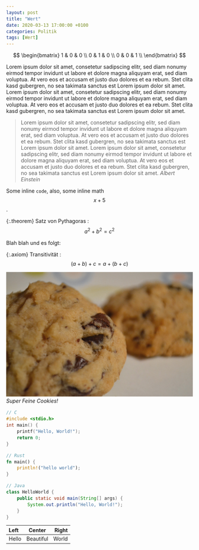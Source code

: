 ```yaml
---
layout: post
title: "Wert"
date: 2020-03-13 17:00:00 +0100
categories: Politik
tags: [Wert]
---
```


$$
\begin{bmatrix}
  1 & 0 & 0 \\
  0 & 1 & 0 \\
  0 & 0 & 1 \\
\end{bmatrix}
$$

Lorem ipsum dolor sit amet, consetetur sadipscing elitr, sed diam nonumy eirmod tempor invidunt ut labore et dolore magna aliquyam erat, sed diam voluptua. At vero eos et accusam et justo duo dolores et ea rebum. Stet clita kasd gubergren, no sea takimata sanctus est Lorem ipsum dolor sit amet. Lorem ipsum dolor sit amet, consetetur sadipscing elitr, sed diam nonumy eirmod tempor invidunt ut labore et dolore magna aliquyam erat, sed diam voluptua. At vero eos et accusam et justo duo dolores et ea rebum. Stet clita kasd gubergren, no sea takimata sanctus est Lorem ipsum dolor sit amet.

> Lorem ipsum dolor sit amet, consetetur sadipscing elitr, sed diam nonumy eirmod tempor invidunt ut labore et dolore magna aliquyam erat, sed diam voluptua. At vero eos et accusam et justo duo dolores et ea rebum. Stet clita kasd gubergren, no sea takimata sanctus est Lorem ipsum dolor sit amet. Lorem ipsum dolor sit amet, consetetur sadipscing elitr, sed diam nonumy eirmod tempor invidunt ut labore et dolore magna aliquyam erat, sed diam voluptua. At vero eos et accusam et justo duo dolores et ea rebum. Stet clita kasd gubergren, no sea takimata sanctus est Lorem ipsum dolor sit amet.
> *Albert Einstein*

Some inline `code`, also, some inline math $$x + 5$$.

{:.theorem} Satz von Pythagoras
: $$a^2 + b^2 = c^2$$

Blah blah und es folgt:

{:.axiom} Transitivität
: $$(a + b) + c = a + (b + c)$$

![Cookies](/public/media/cookies.jpg)
*Super Feine Cookies!*

~~~c
// C
#include <stdio.h>
int main() {
    printf("Hello, World!");
    return 0;
}
~~~

~~~rust
// Rust
fn main() {
    println!("hello world");
}
~~~

~~~java
// Java
class HelloWorld {
    public static void main(String[] args) {
        System.out.println("Hello, World!");
    }
}
~~~

|Left|Center|Right|
|:--|:-:|--:|
|Hello|Beautiful|World|

